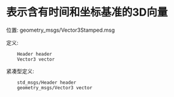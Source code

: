 # 表示含有时间和坐标基准的3D向量

位置: geometry_msgs/Vector3Stamped.msg

定义:

		Header header
		Vector3 vector

紧凑型定义:

		std_msgs/Header header
		geometry_msgs/Vector3 vector
